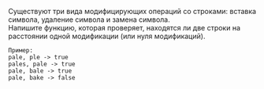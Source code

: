 Существуют три вида модифицирующих операций со строками: вставка символа, удаление символа и замена символа.   
Напишите функцию, которая проверяет, находятся ли две строки на расстоянии одной модификации (или нуля модификаций).  
```
Пример:
pale, ple -> true   
pales, pale -> true   
pale, bale -> true   
pale, bake -> false
```
